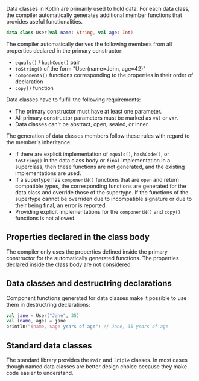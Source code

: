 Data classes in Kotlin are primarily used to hold data. For each data class, the compiler automatically generates additional member functions that provides useful functionalities.
```kt
data class User(val name: String, val age: Int)
```

The compiler automatically derives the following members from all properties declared in the primary constructor:
- `equals()` / `hashCode()` pair
- `toString()` of the form "User(name=John, age=42)"
- `componentN()` functions corresponding to the properties in their order of declaration
- `copy()` function

Data classes have to fulfill the following requirements:
- The primary constructor must have at least one parameter.
- All primary constructor parameters must be marked as `val` or `var`.
- Data classes can't be abstract, open, sealed, or inner.

The generation of data classes members follow these rules with regard to the member's inheritance:
- If there are explicit implementation of `equals()`, `hashCode()`, or `toString()` in the data class body or `final` implementation in a superclass, then these functions are not generated, and the existing implementations are used.
- If a supertype has `componentN()` functions that are `open` and return compatible types, the corresponding functions are generated for the data class and override those of the supertype. If the functions of the supertype cannot be overriden due to incompatible signature or due to their being final, an error is reported.
- Providing explicit implementations for the `componentN()` and `copy()` functions is not allowed.

## Properties declared in the class body
The compiler only uses the properties defined inside the primary constructor for the automatically generated functions. The properties declared inside the class body are not considered.

## Data classes and destructring declarations
Component functions generated for data classes make it possible to use them in destructring declarations:
```kt
val jane = User("Jane", 35) 
val (name, age) = jane 
println("$name, $age years of age") // Jane, 35 years of age
```

## Standard data classes
The standard library provides the `Pair` and `Triple` classes. In most cases though named data classes are better design choice because they make code easier to understand.
